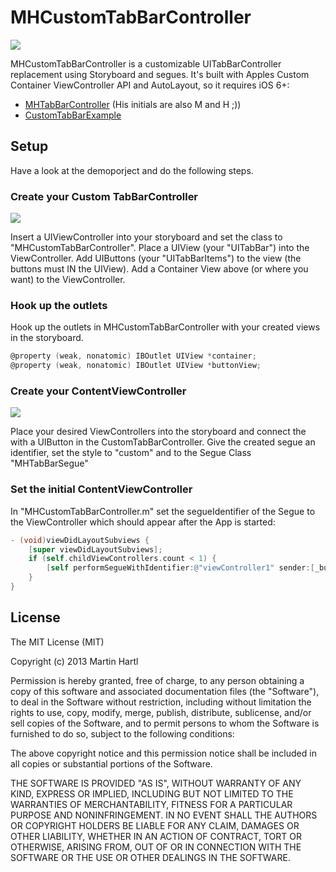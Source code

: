 # MHCustomTabBarController

![](https://raw.github.com/mhaddl/MHCustomTabBarController/screenshots/screenshots/iOS%20Simulator%20Bildschirmfoto%2009.05.2013%2018.24.40.png)

MHCustomTabBarController is a customizable UITabBarController replacement using Storyboard and segues. It's built with Apples Custom Container ViewController API and AutoLayout, so it requires iOS 6+:

+ [MHTabBarController](https://github.com/hollance/MHTabBarController "MHTabBarController") (His initials are also M and H ;)) 
+ [CustomTabBarExample](http://www.scott-sherwood.com/ios-5-creating-a-custom-side-tabbar-using-storyboards-and-custom-segues/ "CustomTabBarExample")

## Setup

Have a look at the demoporject and do the following steps.

### Create your Custom TabBarController

![](https://raw.github.com/mhaddl/MHCustomTabBarController/screenshots/screenshots/Screenshot%20on%202013-05-09%20at%2017.48.04.png)

Insert a UIViewController into your storyboard and set the class to "MHCustomTabBarController". Place a UIView (your "UITabBar") into the ViewController. Add UIButtons (your "UITabBarItems") to the view (the buttons must IN the UIView). Add a Container View above (or where you want) to the ViewController. 


### Hook up the outlets

Hook up the outlets in MHCustomTabBarController with your created views in the storyboard.
```objective-c
@property (weak, nonatomic) IBOutlet UIView *container;
@property (weak, nonatomic) IBOutlet UIView *buttonView;
```

### Create your ContentViewController

![](https://raw.github.com/mhaddl/MHCustomTabBarController/screenshots/screenshots/Screenshot%20on%202013-05-09%20at%2018.17.54.png)

Place your desired ViewControllers into the storyboard and connect the with a UIButton in the CustomTabBarController. Give the created segue an identifier, set the style to "custom" and to the Segue Class "MHTabBarSegue"

### Set the initial ContentViewController

In "MHCustomTabBarController.m" set the segueIdentifier of the Segue to the ViewController which should appear after the App is started:

```objective-c
- (void)viewDidLayoutSubviews {
    [super viewDidLayoutSubviews];
    if (self.childViewControllers.count < 1) {
        [self performSegueWithIdentifier:@"viewController1" sender:[_buttonView.subviews objectAtIndex:0]];
    }
}
```

## License

The MIT License (MIT)

Copyright (c) 2013 Martin Hartl

Permission is hereby granted, free of charge, to any person obtaining a copy
of this software and associated documentation files (the "Software"), to deal
in the Software without restriction, including without limitation the rights
to use, copy, modify, merge, publish, distribute, sublicense, and/or sell
copies of the Software, and to permit persons to whom the Software is
furnished to do so, subject to the following conditions:

The above copyright notice and this permission notice shall be included in
all copies or substantial portions of the Software.

THE SOFTWARE IS PROVIDED "AS IS", WITHOUT WARRANTY OF ANY KIND, EXPRESS OR
IMPLIED, INCLUDING BUT NOT LIMITED TO THE WARRANTIES OF MERCHANTABILITY,
FITNESS FOR A PARTICULAR PURPOSE AND NONINFRINGEMENT. IN NO EVENT SHALL THE
AUTHORS OR COPYRIGHT HOLDERS BE LIABLE FOR ANY CLAIM, DAMAGES OR OTHER
LIABILITY, WHETHER IN AN ACTION OF CONTRACT, TORT OR OTHERWISE, ARISING FROM,
OUT OF OR IN CONNECTION WITH THE SOFTWARE OR THE USE OR OTHER DEALINGS IN
THE SOFTWARE.


